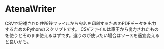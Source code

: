 # AtenaWriter

CSVで記述された住所録ファイルから宛名を印刷するためのPDFデータを出力するためのPythonのスクリプトです。
CSVファイルは筆王から出力されたものを使うとそのまま使えるはずです。違うのが使いたい場合はソースを適宜変えると良いかも。
